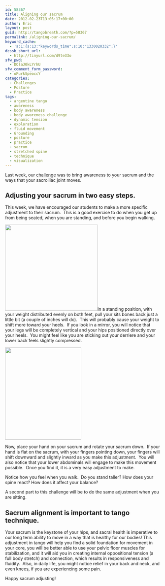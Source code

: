 ```yaml
---
id: 58367
title: Aligning our sacrum
date: 2012-02-23T13:05:17+00:00
author: Eric
layout: post
guid: http://tangobreath.com/?p=58367
permalink: /aligning-our-sacrum/
keyword_cache:
  - 'a:1:{s:13:"keywords_time";s:10:"1330020332";}'
dcssb_short_url:
  - http://tinyurl.com/d9te33o
sfw_pwd:
  - DOlaJ0kLYrhU
sfw_comment_form_password:
  - oPurkSpeoccY
categories:
  - Challenges
  - Posture
  - Practice
tags:
  - argentine tango
  - awareness
  - body awareness
  - body awareness challenge
  - dynamic tension
  - exploration
  - fluid movement
  - Grounding
  - posture
  - practice
  - sacrum
  - stretched spine
  - technique
  - visualization
---
```

Last week, our <a title="Perceiving the dynamic sacrum"
href="http://tangobreath.com/perceiving-the-dynamic-sacrum-2/"
target="_blank">challenge</a> was to bring awareness to your sacrum and
the ways that your sacroiliac joint moves.

## Adjusting your sacrum in two easy steps.

This week, we have encouraged our students to make a more specific
adjustment to their sacrum.  This is a good exercise to do when you get
up from being seated, when you are standing, and before you begin walking.


[<img class="alignleft size-medium
wp-image-58369" title="pelvislateral" alt=""
src="http://tangobreath.com/wp-content/uploads/2012/02/pelvislateral-300x280.jpg"
width="300" height="280"
srcset="http://tangobreath.com/wp-content/uploads/2012/02/pelvislateral-300x280.jpg
300w,
http://tangobreath.com/wp-content/uploads/2012/02/pelvislateral-320x300.jpg
320w, http://tangobreath.com/wp-content/uploads/2012/02/pelvislateral.jpg
322w" sizes="(max-width: 300px) 100vw, 300px"
/>](http://tangobreath.com/wp-content/uploads/2012/02/pelvislateral.jpg)In
a standing position, with your weight distributed evenly on both feet,
pull your sits bones back just a little bit (a couple of inches will
do).  This will probably cause your weight to shift more toward your
heels.  If you look in a mirror, you will notice that your legs will
be completely vertical and your hips positioned directly over your
heels.  You might feel like you are sticking out your derriere and your
lower back feels slightly compressed.


[<img class="alignleft size-medium
wp-image-58370" title="sacrum back" alt=""
src="http://tangobreath.com/wp-content/uploads/2012/02/sacrum-back-247x300.jpg"
width="247" height="300"
srcset="http://tangobreath.com/wp-content/uploads/2012/02/sacrum-back-247x300.jpg
247w, http://tangobreath.com/wp-content/uploads/2012/02/sacrum-back.jpg
320w" sizes="(max-width: 247px) 100vw, 247px"
/>](http://tangobreath.com/wp-content/uploads/2012/02/sacrum-back.jpg)


Now, place your hand on your sacrum and rotate your sacrum down.  If
your hand is flat on the sacrum, with your fingers pointing down,
your fingers will shift downward and slightly inward as you make this
adjustment.  You will also notice that your lower abdominals will engage
to make this movement possible.  Once you find it, it is a very easy
adjustment to make.

Notice how you feel when you walk.  Do you stand taller? How does your
spine react? How does it affect your balance?

A second part to this challenge will be to do the same adjustment when you are sitting.


## Sacrum alignment is important to tango technique.

Your sacrum is the keystone of your hips, and sacral health is imperative
to our long term ability to move in a way that is healthy for our
bodies! This adjustment in tango will help you find a solid foundation
for movement in your core, you will be better able to use your pelvic
floor muscles for stabilization, and it will aid you in creating internal
oppositional tension (a full body stretch) and connection, which results
in responsiveness and fluidity.  Also, in daily life, you might notice
relief in your back and neck, and even knees, if you are experiencing
some pain.

Happy sacrum adjusting!
